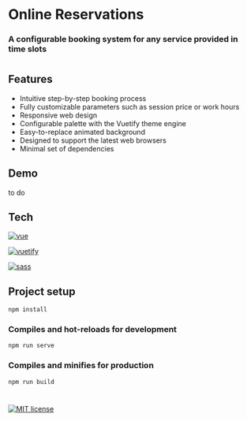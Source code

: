 # Online Reservations

### A configurable booking system for any service provided in time slots

#

## Features

-   Intuitive step-by-step booking process
-   Fully customizable parameters such as session price or work hours
-   Responsive web design
-   Configurable palette with the Vuetify theme engine
-   Easy-to-replace animated background
-   Designed to support the latest web browsers
-   Minimal set of dependencies

## Demo

to do

## Tech

[![vue](https://img.shields.io/badge/powered_by-vue-41B883?logo=vue.js&style=for-the-badge&labelColor=5c5c5c)](https://vuejs.org/) 

[![vuetify](https://img.shields.io/badge/powered_by-vuetify-1697f6?logo=vuetify&logoColor=1697f6&style=for-the-badge)](https://vuetifyjs.com/) 

[![sass](https://img.shields.io/badge/powered_by-sass-cf649a?logo=sass&style=for-the-badge)](https://sass-lang.com/) 



## Project setup

```
npm install
```

### Compiles and hot-reloads for development

```
npm run serve
```

### Compiles and minifies for production

```
npm run build
```

#

[![MIT license](https://img.shields.io/badge/license-MIT-informational?style=for-the-badge)](https://lbesson.mit-license.org/)
